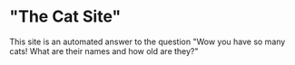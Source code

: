 # "The Cat Site"

This site is an automated answer to the question "Wow you have so many cats! What are their names and how old are they?"
